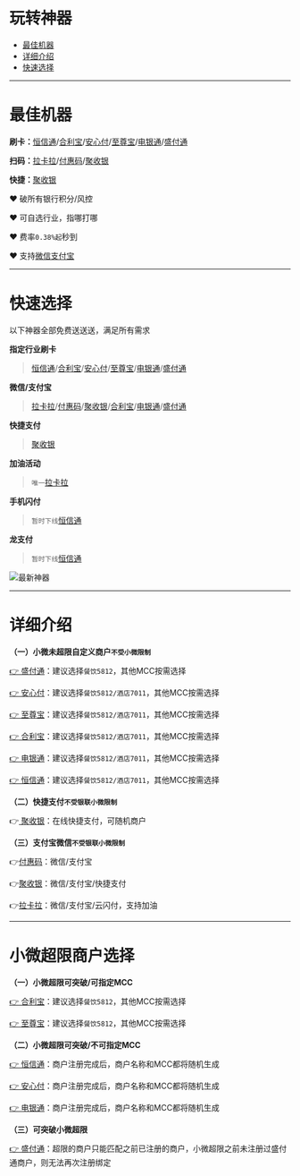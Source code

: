 # 玩转神器

- [最佳机器](#最佳机器)
- [详细介绍 ](#详细介绍 )
- [快速选择](#快速选择)

---

# 最佳机器

**刷卡：**[恒信通](tool/hxt.md)/[合利宝](tool/hlb.md)/[安心付](tool/axf.md)/[至尊宝](tool/zzb.md)/[电银通](tool/dyt.md)/[盛付通](tool/sftsqb.md)

**扫码：**[拉卡拉](tool/lkl.md)/[付惠码](tool/fhm.md)/[聚收银](tool/jsy.md)

**快捷：**[聚收银](tool/jsy.md)

:heart: 破所有银行积分/风控

:heart: 可自选行业，指哪打哪

:heart: 费率`0.38%起`秒到

:heart: 支持[微信支付宝](tool/smxz.md)

---

# 快速选择

以下神器全部免费送送送，满足所有需求

**指定行业刷卡**

> [恒信通](tool/hxt.md)/[合利宝](tool/hlb.md)/[安心付](tool/axf.md)/[至尊宝](tool/zzb.md)/[电银通](tool/dyt.md)/[盛付通](tool/sftsqb.md)

**微信/支付宝**

> [拉卡拉](tool/lkl.md)/[付惠码](tool/fhm.md)/[聚收银](tool/jsy.md)/[合利宝](tool/hlb.md)/[电银通](tool/dyt.md)/[盛付通](tool/sftsqb.md)

**快捷支付**

> [聚收银](tool/jsy.md)

**加油活动**

> `唯一`[拉卡拉](tool/lkl.md)

**手机闪付**

> `暂时下线`[恒信通](tool/hxt.md)

**龙支付**

> `暂时下线`[恒信通](tool/hxt.md)

![最新神器](https://cos.zjkmkj.com/media/2025/01/10/3462c82ad01bbe6b61b38689a4f6deb4-2.webp)

---

# 详细介绍

**（一）小微未超限自定义商户`不受小微限制`**

[👉 盛付通](tool/sftsqb.md)：建议选择`餐饮5812`，其他MCC按需选择

[👉 安心付](tool/axf.md)：建议选择`餐饮5812/酒店7011`，其他MCC按需选择

[👉 至尊宝](tool/zzb.md)：建议选择`餐饮5812/酒店7011`，其他MCC按需选择

[👉 合利宝](tool/hlb.md)：建议选择`餐饮5812/酒店7011`，其他MCC按需选择

[👉 电银通](tool/dyt.md)：建议选择`餐饮5812/酒店7011`，其他MCC按需选择

[👉 恒信通](tool/hxt.md)：建议选择`餐饮5812/酒店7011`，其他MCC按需选择

**（二）快捷支付`不受银联小微限制`**

👉[ 聚收银](tool/jsy.md)：在线快捷支付，可随机商户

**（三）支付宝微信`不受银联小微限制`**

👉[付惠码](tool/fhm.md)：微信/支付宝

👉[聚收银](tool/jsy.md)：微信/支付宝/快捷支付

👉[拉卡拉](tool/lkl.md)：微信/支付宝/云闪付，支持加油

---

# 小微超限商户选择

**（一）小微超限可突破/可指定MCC**

[👉 合利宝](tool/hlb.md)：建议选择`餐饮5812`，其他MCC按需选择

[👉 至尊宝](tool/zzb.md)：建议选择`餐饮5812`，其他MCC按需选择

**（二）小微超限可突破/不可指定MCC**

[👉 恒信通](tool/hxt.md)：商户注册完成后，商户名称和MCC都将随机生成

[👉 安心付](tool/axf.md)：商户注册完成后，商户名称和MCC都将随机生成

[👉 电银通](tool/dyt.md)：商户注册完成后，商户名称和MCC都将随机生成

**（三）可突破小微超限**

[👉 盛付通](tool/sftsqb.md)：超限的商户只能匹配之前已注册的商户，小微超限之前未注册过盛付通商户，则无法再次注册绑定

